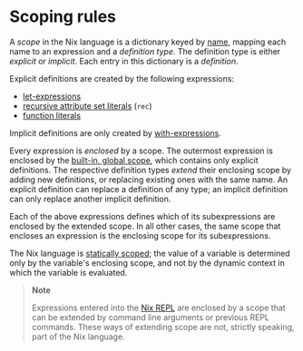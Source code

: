 # Scoping rules

A *scope* in the Nix language is a dictionary keyed by [name](./identifiers.md#names), mapping each name to an expression and a *definition type*.
The definition type is either *explicit* or *implicit*.
Each entry in this dictionary is a *definition*.

Explicit definitions are created by the following expressions:
- [let-expressions](syntax.md#let-expressions)
- [recursive attribute set literals](syntax.md#recursive-sets) (`rec`)
- [function literals](syntax.md#functions)

Implicit definitions are only created by [with-expressions](./syntax.md#with-expressions).

Every expression is *enclosed* by a scope.
The outermost expression is enclosed by the [built-in, global scope](./builtins.md), which contains only explicit definitions.
The respective definition types *extend* their enclosing scope by adding new definitions, or replacing existing ones with the same name.
An explicit definition can replace a definition of any type; an implicit definition can only replace another implicit definition.

Each of the above expressions defines which of its subexpressions are enclosed by the extended scope.
In all other cases, the same scope that encloses an expression is the enclosing scope for its subexpressions.

The Nix language is [statically scoped](https://en.wikipedia.org/wiki/Scope_(computer_science)#Lexical_scope);
the value of a variable is determined only by the variable's enclosing scope, and not by the dynamic context in which the variable is evaluated.

> **Note**
>
> Expressions entered into the [Nix REPL](@docroot@/command-ref/new-cli/nix3-repl.md) are enclosed by a scope that can be extended by command line arguments or previous REPL commands.
> These ways of extending scope are not, strictly speaking, part of the Nix language.
